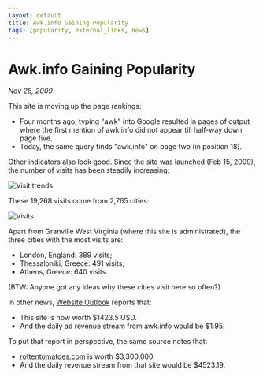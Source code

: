 ```yaml
---
layout: default
title: Awk.info Gaining Popularity
tags: [popularity, external_links, news]
---
```


Awk.info Gaining Popularity
===========================

_Nov 28, 2009_

This site is moving up the page rankings:

+ Four months ago, typing "awk" into Google resulted in pages of output
  where the first mention of awk.info did not appear till half-way down
  page five.
+ Today, the same query finds "awk.info" on page two (in position 18).

Other indicators also look good. Since the site was launched (Feb 15,
2009), the number of visits has been steadily increasing:

![Visit trends](http://lawker.googlecode.com/svn/fridge/share/img/nov28visitTrends.png)

These 19,268 visits come from 2,765 cities:

![Visits](http://lawker.googlecode.com/svn/fridge/share/img/nov28visits.png)

Apart from Granville West Virginia (where this site is administrated),
the three cities with the most  visits are:

+ London, England: 389 visits;
+ Thessaloniki, Greece: 491 visits;  
+ Athens, Greece: 640 visits. 

(BTW: Anyone got any ideas why these cities visit here so often?)

In other news, [Website Outlook][1] reports that:

+ This site is now worth $1423.5 USD.
+ And the daily ad revenue stream from awk.info would be $1.95.

To put that report in perspective, the same source notes that:

+ [rottentomatoes.com][2] is worth $3,300,000.
+ And the daily revenue stream from that site would be $4523.19.

[1]: http://www.websiteoutlook.com/www.awk.info
[2]: http://rottentomatoes.com
